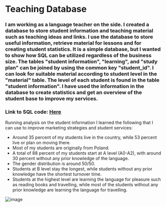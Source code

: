 # Teaching Database  

### I am working as a language teacher on the side. I created a database to store student information and teaching material such as teaching ideas and links. I use the database to store useful information, retrieve material for lessons and for creating student statistics. It is a simple database, but I wanted to show how SQL can be utilized regardless of the business size. The tables "student information", "learning", and  "study plan" can be joined by using the common key "student_id". I can look for suitable material according to student level in the "material" table. The level of each student is found in the table "student information". I have used the information in the database to create statistics and get an overview of the student base to improve my services.
### Link to SQL code: [Here](https://github.com/ToriiX/teaching/blob/main/database_teaching.sql)

Running analysis on the student information I learned the following that I can use to improve marketing strategies and student services:
- Around 35 percent of my students live in the country, while 53 percent live or plan on moving there.
- Most of my students are originally from Poland.
- A total of 88 percent of my students start at A level (A0-A2), with around 30 percent without any prior knowledge of the language. 
- The gender distribution is around 50/50.
- Students at B level stay the longest, while students without any prior knowledge have the shortest turnover time.
- Students at the highest level are learning the language for pleasure such as reading books and travelling, while most of the students without any prior knowledge are learning the language for travelling.
  
![image](https://github.com/user-attachments/assets/3ff43885-432e-4496-a116-be532e8671b5)



